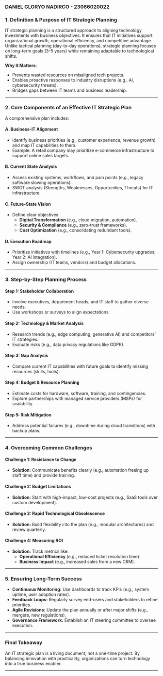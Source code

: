 ### **DANIEL GLORYO NADIRCO - 23066020022**
### **1. Definition & Purpose of IT Strategic Planning**  
IT strategic planning is a structured approach to aligning technology investments with business objectives. It ensures that IT initiatives support organizational growth, operational efficiency, and competitive advantage. Unlike tactical planning (day-to-day operations), strategic planning focuses on long-term goals (3–5 years) while remaining adaptable to technological shifts.  

**Why It Matters:**  
- Prevents wasted resources on misaligned tech projects.  
- Enables proactive responses to industry disruptions (e.g., AI, cybersecurity threats).  
- Bridges gaps between IT teams and business leadership.  

---

### **2. Core Components of an Effective IT Strategic Plan**  
A comprehensive plan includes:  

#### **A. Business-IT Alignment**  
- Identify business priorities (e.g., customer experience, revenue growth) and map IT capabilities to them.  
- Example: A retail company may prioritize e-commerce infrastructure to support online sales targets.  

#### **B. Current State Analysis**  
- Assess existing systems, workflows, and pain points (e.g., legacy software slowing operations).  
- SWOT analysis (Strengths, Weaknesses, Opportunities, Threats) for IT infrastructure.  

#### **C. Future-State Vision**  
- Define clear objectives:  
  - **Digital Transformation** (e.g., cloud migration, automation).  
  - **Security & Compliance** (e.g., zero-trust frameworks).  
  - **Cost Optimization** (e.g., consolidating redundant tools).  

#### **D. Execution Roadmap**  
- Prioritize initiatives with timelines (e.g., Year 1: Cybersecurity upgrades; Year 2: AI integration).  
- Assign ownership (IT teams, vendors) and budget allocations.  

---

### **3. Step-by-Step Planning Process**  

#### **Step 1: Stakeholder Collaboration**  
- Involve executives, department heads, and IT staff to gather diverse needs.  
- Use workshops or surveys to align expectations.  

#### **Step 2: Technology & Market Analysis**  
- Research trends (e.g., edge computing, generative AI) and competitors’ IT strategies.  
- Evaluate risks (e.g., data privacy regulations like GDPR).  

#### **Step 3: Gap Analysis**  
- Compare current IT capabilities with future goals to identify missing resources (skills, tools).  

#### **Step 4: Budget & Resource Planning**  
- Estimate costs for hardware, software, training, and contingencies.  
- Explore partnerships with managed service providers (MSPs) for scalability.  

#### **Step 5: Risk Mitigation**  
- Address potential failures (e.g., downtime during cloud transitions) with backup plans.  

---

### **4. Overcoming Common Challenges**  

#### **Challenge 1: Resistance to Change**  
- **Solution:** Communicate benefits clearly (e.g., automation freeing up staff time) and provide training.  

#### **Challenge 2: Budget Limitations**  
- **Solution:** Start with high-impact, low-cost projects (e.g., SaaS tools over custom development).  

#### **Challenge 3: Rapid Technological Obsolescence**  
- **Solution:** Build flexibility into the plan (e.g., modular architectures) and review quarterly.  

#### **Challenge 4: Measuring ROI**  
- **Solution:** Track metrics like:  
  - **Operational Efficiency** (e.g., reduced ticket resolution time).  
  - **Business Impact** (e.g., increased sales from a new CRM).  

---

### **5. Ensuring Long-Term Success**  
- **Continuous Monitoring:** Use dashboards to track KPIs (e.g., system uptime, user adoption rates).  
- **Feedback Loops:** Regularly survey end-users and stakeholders to refine priorities.  
- **Agile Revisions:** Update the plan annually or after major shifts (e.g., mergers, new regulations).  
- **Governance Framework:** Establish an IT steering committee to oversee execution.  

---

### **Final Takeaway**  
An IT strategic plan is a living document, not a one-time project. By balancing innovation with practicality, organizations can turn technology into a true business enabler.  

--- 
